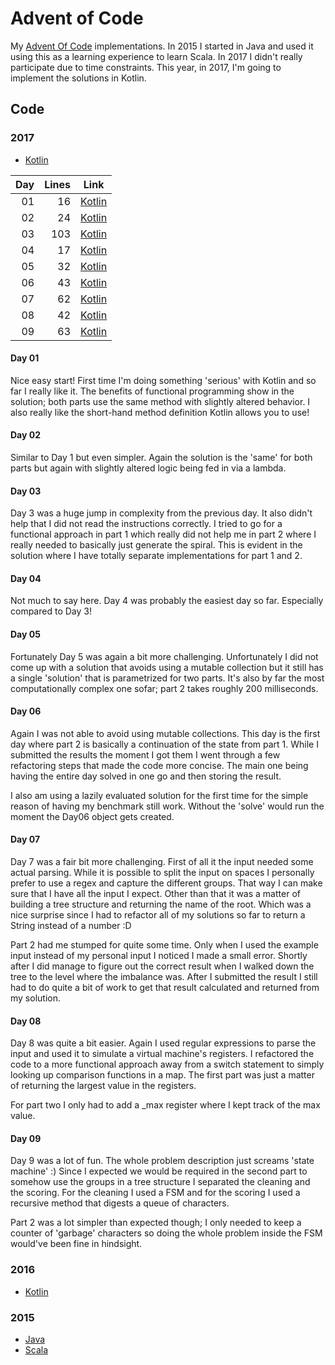# Advent of Code

My [Advent Of Code](http://adventofcode.com/) implementations. In 2015 I started in Java and used it using this as a 
learning experience to learn Scala. In 2017 I didn't really participate due to time constraints. This year, in 2017, I'm
going to implement the solutions in Kotlin.

## Code

### 2017

* [Kotlin](/src/main/kotlin/com/nibado/projects/advent/y2017/)

| Day | Lines | Link |
|----:|------:|------|
| 01  | 16    | [Kotlin](/src/main/kotlin/com/nibado/projects/advent/y2017/Day01.kt)    |
| 02  | 24    | [Kotlin](/src/main/kotlin/com/nibado/projects/advent/y2017/Day02.kt)    |
| 03  | 103   | [Kotlin](/src/main/kotlin/com/nibado/projects/advent/y2017/Day03.kt)    |
| 04  | 17    | [Kotlin](/src/main/kotlin/com/nibado/projects/advent/y2017/Day04.kt)    |
| 05  | 32    | [Kotlin](/src/main/kotlin/com/nibado/projects/advent/y2017/Day05.kt)    |
| 06  | 43    | [Kotlin](/src/main/kotlin/com/nibado/projects/advent/y2017/Day06.kt)    |
| 07  | 62    | [Kotlin](/src/main/kotlin/com/nibado/projects/advent/y2017/Day07.kt)    |
| 08  | 42    | [Kotlin](/src/main/kotlin/com/nibado/projects/advent/y2017/Day08.kt)    |
| 09  | 63    | [Kotlin](/src/main/kotlin/com/nibado/projects/advent/y2017/Day09.kt)    |

#### Day 01

Nice easy start! First time I'm doing something 'serious' with Kotlin and so far I really like it. The 
benefits of functional programming show in the solution; both parts use the same method with slightly
altered behavior. I also really like the short-hand method definition Kotlin allows you to use!

#### Day 02

Similar to Day 1 but even simpler. Again the solution is the 'same' for both parts but again with 
slightly altered logic being fed in via a lambda.

#### Day 03

Day 3 was a huge jump in complexity from the previous day. It also didn't help that I did not read the 
instructions correctly. I tried to go for a functional approach in part 1 which really did not help me in 
part 2 where I really needed to basically just generate the spiral. This is evident in the solution where
I have totally separate implementations for part 1 and 2.

#### Day 04

Not much to say here. Day 4 was probably the easiest day so far. Especially compared to Day 3!

#### Day 05

Fortunately Day 5 was again a bit more challenging. Unfortunately I did not come up with a solution that 
avoids using a mutable collection but it still has a single 'solution' that is parametrized for two parts. 
It's also by far the most computationally complex one sofar; part 2 takes roughly 200 milliseconds.

#### Day 06

Again I was not able to avoid using mutable collections. This day is the first day where part 2 is basically 
a continuation of the state from part 1. While I submitted the results the moment I got them I went through
a few refactoring steps that made the code more concise. The main one being having the entire day solved
in one go and then storing the result.

I also am using a lazily evaluated solution for the first time for the simple reason of having my benchmark 
still work. Without the 'solve' would run the moment the Day06 object gets created. 

#### Day 07

Day 7 was a fair bit more challenging. First of all it the input needed some actual parsing. While it is 
possible to split the input on spaces I personally prefer to use a regex and capture the different groups. 
That way I can make sure that I have all the input I expect. Other than that it was a matter of building a 
tree structure and returning the name of the root. Which was a nice surprise since I had to refactor all of 
my solutions so far to return a String instead of a number :D

Part 2 had me stumped for quite some time. Only when I used the example input instead of my personal input
I noticed I made a small error. Shortly after I did manage to figure out the correct result when I walked down 
the tree to the level where the imbalance was. After I submitted the result I still had to do quite a bit
of work to get that result calculated and returned from my solution.

#### Day 08

Day 8 was quite a bit easier. Again I used regular expressions to parse the input and used it to
simulate a virtual machine's registers. I refactored the code to a more functional approach away from
a switch statement to simply looking up comparison functions in a map. The first part was just a matter
of returning the largest value in the registers.
 
For part two I only had to add a _max register where I kept track of the max value. 

#### Day 09

Day 9 was a lot of fun. The whole problem description just screams 'state machine' :) Since I expected we
would be required in the second part to somehow use the groups in a tree structure I separated the cleaning
and the scoring. For the cleaning I used a FSM and for the scoring I used a recursive method that digests a 
queue of characters.

Part 2 was a lot simpler than expected though; I only needed to keep a counter of 'garbage' characters so
doing the whole problem inside the FSM would've been fine in hindsight. 

### 2016

* [Kotlin](/src/main/kotlin/com/nibado/projects/advent/y2016/)

### 2015 
* [Java](/src/main/java/com/nibado/projects/advent/y2015/)  
* [Scala](/src/main/scala/com/nibado/projects/adventscala/y2015/)
